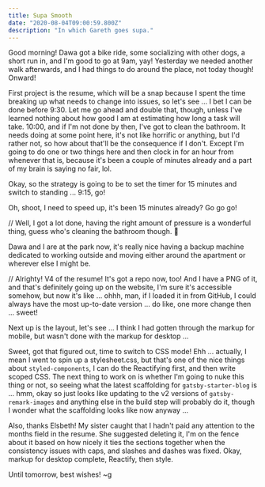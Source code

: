 ```yaml
---
title: Supa Smooth
date: "2020-08-04T09:00:59.800Z"
description: "In which Gareth goes supa."
---
```


Good morning! Dawa got a bike ride, some socializing with other dogs, a short run in, and I'm good to go at 9am, yay! Yesterday we needed another walk afterwards, and I had things to do around the place, not today though! Onward!

First project is the resume, which will be a snap because I spent the time breaking up what needs to change into issues, so let's see ... I bet I can be done before 9:30. Let me go ahead and double that, though, unless I've learned nothing about how good I am at estimating how long a task will take. 10:00, and if I'm not done by then, I've got to clean the bathroom. It needs doing at some point here, it's not like horrific or anything, but I'd rather not, so how about that'll be the consequence if I don't. Except I'm going to do one or two things here and then clock in for an hour from whenever that is, because it's been a couple of minutes already and a part of my brain is saying no fair, lol.

Okay, so the strategy is going to be to set the timer for 15 minutes and switch to standing ... 9:15, go!

Oh, shoot, I need to speed up, it's been 15 minutes already? Go go go!

// Well, I got a lot done, having the right amount of pressure is a wonderful thing, guess who's cleaning the bathroom though. 🤣

Dawa and I are at the park now, it's really nice having a backup machine dedicated to working outside and moving either around the apartment or wherever else I might be.

// Alrighty! V4 of the resume! It's got a repo now, too! And I have a PNG of it, and that's definitely going up on the website, I'm sure it's accessible somehow, but now it's like ... ohhh, man, if I loaded it in from GitHub, I could always have the most up-to-date version ... do like, one more change then ... sweet!

Next up is the layout, let's see ... I think I had gotten through the markup for mobile, but wasn't done with the markup for desktop ...

Sweet, got that figured out, time to switch to CSS mode! Ehh ... actually, I mean I went to spin up a stylesheet.css, but that's one of the nice things about `styled-components`, I can do the Reactifying first, and then write scoped CSS. The next thing to work on is whether I'm going to nuke this thing or not, so seeing what the latest scaffolding for `gatsby-starter-blog` is ... hmm, okay so just looks like updating to the v2 versions of `gatsby-remark-images` and anything else in the build step will probably do it, though I wonder what the scaffolding looks like now anyway ...

Also, thanks Elsbeth! My sister caught that I hadn't paid any attention to the months field in the resume. She suggested deleting it, I'm on the fence about it based on how nicely it ties the sections together when the consistency issues with caps, and slashes and dashes was fixed.
Okay, markup for desktop complete, Reactify, then style.

Until tomorrow, best wishes!
~g
